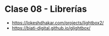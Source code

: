 # Clase 08 - Librerías

- https://lokeshdhakar.com/projects/lightbox2/
- https://biati-digital.github.io/glightbox/
